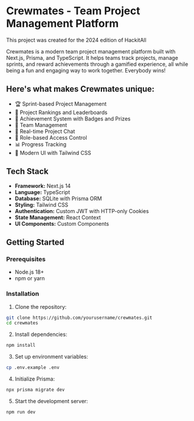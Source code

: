 # Crewmates - Team Project Management Platform
This project was created for the 2024 edition of HackitAll

Crewmates is a modern team project management platform built with Next.js, Prisma, and TypeScript. It helps teams track projects, manage sprints, and reward achievements through a gamified experience, all while being a fun and engaging way to work together. Everybody wins!

## Here's what makes Crewmates unique:

- 🏆 Sprint-based Project Management
- 🎯 Project Rankings and Leaderboards
- 🎁 Achievement System with Badges and Prizes
- 👥 Team Management
- 💬 Real-time Project Chat
- 🔐 Role-based Access Control
- 📊 Progress Tracking
- 🎨 Modern UI with Tailwind CSS

## Tech Stack

- **Framework:** Next.js 14
- **Language:** TypeScript
- **Database:** SQLite with Prisma ORM
- **Styling:** Tailwind CSS
- **Authentication:** Custom JWT with HTTP-only Cookies
- **State Management:** React Context
- **UI Components:** Custom Components

## Getting Started

### Prerequisites

- Node.js 18+ 
- npm or yarn

### Installation

1. Clone the repository: 
```bash
git clone https://github.com/yourusername/crewmates.git
cd crewmates
```
2. Install dependencies:
```bash
npm install
```
3. Set up environment variables:
```bash
cp .env.example .env
```
4. Initialize Prisma:
```bash
npx prisma migrate dev
```
5. Start the development server:
```bash
npm run dev
```